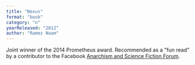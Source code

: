 ```yaml
---
title: "Nexus"
format: "book"
category: "n"
yearReleased: "2012"
author: "Ramez Naam"
---
```

Joint winner of the 2014 Prometheus award. Recommended as  a "fun read" by a contributor to the Facebook <a href="https://www.facebook.com/groups/anarchismandsciencefiction/?fref=ts"> Anarchism and Science Fiction Forum</a>.